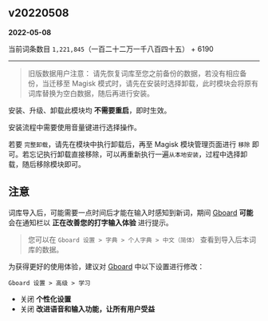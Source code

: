 ## v20220508

**2022-05-08**

当前词条数目 `1,221,845`（一百二十二万一千八百四十五） + 6190

---

> 旧版数据用户注意： 请先恢复词库至您之前备份的数据，若没有相应备份，当迁移至 Magisk 模式时，请先在安装时选择卸载，此时模块会将原有词库替换为空白数据，随后再进行安装。


安装、升级、卸载此模块均 **不需要重启**，即时生效。

安装流程中需要使用音量键进行选择操作。

若要 `完整卸载`，请先在模块中执行卸载后，再至 Magisk 模块管理页面进行 `移除` 即可。若忘记执行卸载直接移除，可以再重新执行一遍`从本地安装`，过程中选择卸载，随后移除模块即可。

## **注意**

词库导入后，可能需要一点时间后才能在输入时感知到新词，期间 <u>Gboard</u> **可能**会在通知栏以 **正在改善您的打字输入体验** 进行提示。
  
> 您可以在 `Gboard 设置 > 字典 > 个人字典 > 中文（简体）` 查看到导入后本词库的数据。

为获得更好的使用体验，建议对 <u>Gboard</u> 中以下设置进行修改：

`Gboard 设置 > 高级 > 学习`

  - 关闭 **个性化设置**
  - 关闭 **改进语音和输入功能，让所有用户受益**
